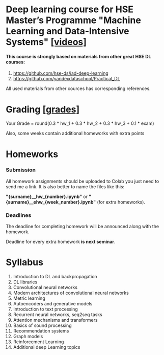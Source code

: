 # Deep learning course for HSE Master’s Programme "Machine Learning and Data-Intensive Systems" [[videos]](https://www.youtube.com/playlist?list=PLDa1nku7NnMlRfI3jvKJ7mzYPXrHafQY5)

#### This course is strongly based on materials from other great HSE DL courses:
1. https://github.com/hse-ds/iad-deep-learning
2. https://github.com/yandexdataschool/Practical_DL

All used materials from other cources has corresponding references.

# Grading [[grades]](https://docs.google.com/spreadsheets/d/1HsnOGvWdisYb4MHoCPfKvdNIit2IohSrhOayFPP_Q00/edit?usp=sharing)

Your Grade = round(0.3 * hw_1  + 0.3 * hw_2 + 0.3 * hw_3 + 0.1 * exam)

Also, some weeks contain additional homeworks with extra points

# Homeworks
### Submission
All homework assignments should be uploaded to Colab you just need to send me a link. It is also better to name the files like this:

**"{surname}\_\_hw\_{number}\.ipynb"** or **"{surname}\_\_ehw\_{week_number}\.ipynb"** (for extra homeworks).

### Deadlines 
The deadline for completing homework will be announced along with the homework.

Deadline for every extra homework **is next seminar**.


# Syllabus

1. Introduction to DL and backpropagation
2. DL libraries
3. Convolutional neural networks
4. Modern architectures of convolutional neural networks
5. Metric learning
6. Autoencoders and generative models
7. Introduction to text processing
8. Recurrent neural networks, seq2seq tasks
9. Attention mechanisms and transformers
10. Basics of sound processing
11. Recommendation systems
12. Graph models
13. Reinforcement Learning
14. Additional deep Learning topics
